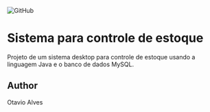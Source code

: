 ![GitHub](https://img.shields.io/github/license/otavioalves23/controle-estoque)
# Sistema para controle de estoque
Projeto de um sistema desktop para controle de estoque usando a linguagem Java e o banco de dados MySQL.
## Author
Otavio Alves
